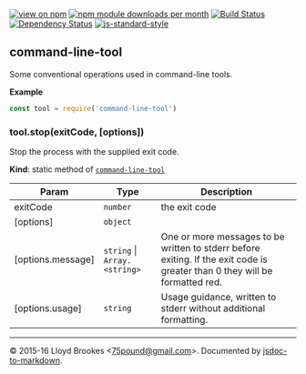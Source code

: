 [![view on npm](http://img.shields.io/npm/v/command-line-tool.svg)](https://www.npmjs.org/package/command-line-tool)
[![npm module downloads per month](http://img.shields.io/npm/dm/command-line-tool.svg)](https://www.npmjs.org/package/command-line-tool)
[![Build Status](https://travis-ci.org/75lb/command-line-tool.svg?branch=master)](https://travis-ci.org/75lb/command-line-tool)
[![Dependency Status](https://david-dm.org/75lb/command-line-tool.svg)](https://david-dm.org/75lb/command-line-tool)
[![js-standard-style](https://img.shields.io/badge/code%20style-standard-brightgreen.svg)](https://github.com/feross/standard)

<a name="module_command-line-tool"></a>
## command-line-tool
Some conventional operations used in command-line tools.

**Example**  
```js
const tool = require('command-line-tool')
```
<a name="module_command-line-tool.stop"></a>
### tool.stop(exitCode, [options])
Stop the process with the supplied exit code.

**Kind**: static method of <code>[command-line-tool](#module_command-line-tool)</code>  

| Param | Type | Description |
| --- | --- | --- |
| exitCode | <code>number</code> | the exit code |
| [options] | <code>object</code> |  |
| [options.message] | <code>string</code> &#124; <code>Array.&lt;string&gt;</code> | One or more messages to be written to stderr before exiting. If the exit code is greater than 0 they will be formatted red. |
| [options.usage] | <code>string</code> | Usage guidance, written to stderr without additional formatting. |


* * *

&copy; 2015-16 Lloyd Brookes \<75pound@gmail.com\>. Documented by [jsdoc-to-markdown](https://github.com/jsdoc2md/jsdoc-to-markdown).
